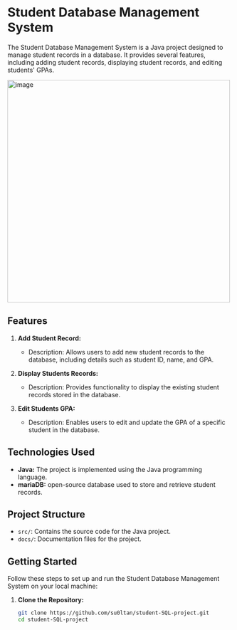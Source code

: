 # Student Database Management System

The Student Database Management System is a Java project designed to manage student records in a database. It provides several features, including adding student records, displaying student records, and editing students' GPAs.

<img width="500" alt="image" src="https://github.com/su0ltan/student-SQL-project/assets/53498277/b764d4e1-b79f-4bf1-8f0d-4a0a663b2d3b">


## Features

1. **Add Student Record:**
   - Description: Allows users to add new student records to the database, including details such as student ID, name, and GPA.

2. **Display Students Records:**
   - Description: Provides functionality to display the existing student records stored in the database.

3. **Edit Students GPA:**
   - Description: Enables users to edit and update the GPA of a specific student in the database.

## Technologies Used

- **Java:** The project is implemented using the Java programming language.
- **mariaDB:** open-source database used to store and retrieve student records.

## Project Structure

- `src/`: Contains the source code for the Java project.
- `docs/`: Documentation files for the project.

## Getting Started

Follow these steps to set up and run the Student Database Management System on your local machine:

1. **Clone the Repository:**
   ```bash
   git clone https://github.com/su0ltan/student-SQL-project.git
   cd student-SQL-project
